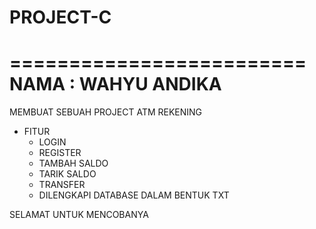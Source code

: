 # PROJECT-C

=========================
NAMA : WAHYU ANDIKA
=========================

MEMBUAT SEBUAH PROJECT ATM REKENING
- FITUR
    - LOGIN
    - REGISTER
    - TAMBAH SALDO
    - TARIK SALDO
    - TRANSFER
    - DILENGKAPI DATABASE DALAM BENTUK TXT
 
SELAMAT UNTUK MENCOBANYA 
